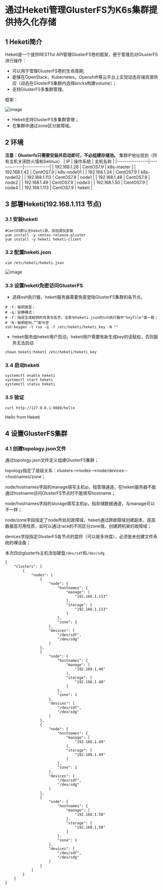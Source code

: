 #  通过Heketi管理GlusterFS为K6s集群提供持久化存储
## 1 Heketi简介
Heketi是一个提供RESTful API管理GlusterFS卷的框架，便于管理员对GlusterFS进行操作：

- 可以用于管理GlusterFS卷的生命周期;
- 能够在OpenStack，Kubernetes，Openshift等云平台上实现动态存储资源供应（动态在GlusterFS集群内选择bricks构建volume）；
- 支持GlusterFS多集群管理。

 框架：

 ![image](https://github.com/kenlab-chung/kenlab-chung.github.io/assets/59462735/3fea9dbc-3d7d-4d0d-9971-a0e2e029dd5a)

- Heketi支持GlusterFS多集群管理；
- 在集群中通过zone区分故障域。

## 2 环境

**注意：Glusterfs只需要安装并启动即可，不必组建存储池。**
集群IP地址规划（所有主机关闭防火墙和Selinux）
|       IP       |   操作系统  |   主机名称  | 
|----------------|-------------|-------------|
|  192.168.1.28  |  CentOS7.9  |  k8s-master |
|  192.168.1.42  |  CentOS7.9  |  k8s-node01 | 
|  192.168.1.34  |  CentOS7.9  |  k8s-node02 | 
|  192.168.1.113 |  CentOS7.9  |    node1    | 
|  192.168.1.48  |  CentOS7.9  |    node2    | 
|  192.168.1.49  |  CentOS7.9  |    node3    | 
|  192.168.1.50  |  CentOS7.9  |    node4    | 
|  192.168.1.113 |  CentOS7.9  |    heketi   | 

## 3 部署Heketi(192.168.1.113 节点)
### 3.1 安装heketi
```
#CentOS默认无heketi源，添加源及安装
yum install -y centos-release-gluster
yum install -y heketi heketi-client
```
### 3.2 配置heketi.json
```
vim /etc/heketi/heketi.json
```
![image](https://github.com/kenlab-chung/kenlab-chung.github.io/assets/59462735/129e3178-b426-4ec4-90bb-04d3866ea307)
### 3.3 设置heketi免密访问GlusterFS
- 选择ssh执行器，heketi服务器需要免密登陆GlusterFS集群的各节点。
```
# -t：秘钥类型；
# -q：安静模式；
# -f：指定生成秘钥的目录与名字，注意与heketi.json的ssh执行器中"keyfile"值一致；
# -N：秘钥密码，””即为空
ssh-keygen -t rsa -q -f /etc/heketi/heketi_key -N ""
```
- heketi服务由heketi用户启动，heketi用户需要有新生成key的读赋权，否则服务无法启动
```
chown heketi:heketi /etc/heketi/heketi_key
```
### 3.4 启动heketi
```
systemctl enable heketi
systemctl start heketi
systemctl status heketi
```
### 3.5 验证
```
curl http://127.0.0.1:8080/hello
```
Hello from Heketi
## 4 设置GlusterFS集群
### 4.1 创建topology.json文件
通过topology.json文件定义组建GlusterFS集群；

topology指定了层级关系：clusters-->nodes-->node/devices-->hostnames/zone；

node/hostnames字段的manage填写主机ip，指管理通道，在heketi服务器不能通过hostname访问GlusterFS节点时不能填写hostname；

node/hostnames字段的storage填写主机ip，指存储数据通道，与manage可以不一样；

node/zone字段指定了node所处的故障域，heketi通过跨故障域创建副本，提高数据高可用性质，如可以通过rack的不同区分zone值，创建跨机架的故障域；

devices字段指定GlusterFS各节点的盘符（可以是多块盘），必须是未创建文件系统的裸设备；

本次四台glusterfs主机添加硬盘`/dev/sdf`和`/dev/sdg`

```
{
	"clusters": [
		{
			"nodes": [
				{
					"node": {
						"hostnames": {
							"manage": [
								"192.168.1.113"
							],
							"storage": [
								"192.168.1.113"
							]
						},
						"zone": 1
					},
					"devices": [
						"/dev/sdf",
						"/dev/sdg"
					]
				},
				{
					"node": {
						"hostnames": {
							"manage": [
								"192.168.1.48"
							],
							"storage": [
								"192.168.1.48"
							]
						},
						"zone": 1
					},
					"devices": [
						"/dev/sdf",
						"/dev/sdg"
					]
				},
				{
					"node": {
						"hostnames": {
							"manage": [
								"192.168.1.49"
							],
							"storage": [
								"192.168.1.49"
							]
						},
						"zone": 1
					},
					"devices": [
						"/dev/sdf",
						"/dev/sdg"
					]
				},
				{
					"node": {
						"hostnames": {
							"manage": [
								"192.168.1.50"
							],
							"storage": [
								"192.168.1.50"
							]
						},
						"zone": 1
					},
					"devices": [
						"/dev/sdf",
						"/dev/sdg"
					]
				}
			]
		}
	]
}
```
